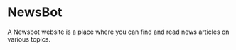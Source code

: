 # NewsBot
A Newsbot website is a place where you can find and read news articles on various topics. 
